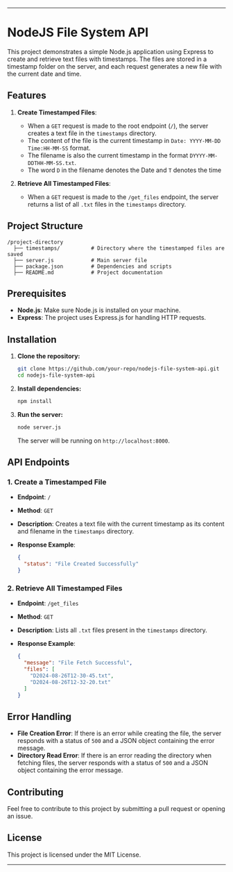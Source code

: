 
---

# NodeJS File System API

This project demonstrates a simple Node.js application using Express to create and retrieve text files with timestamps. The files are stored in a timestamp folder on the server, and each request generates a new file with the current date and time.

## Features

1. **Create Timestamped Files**:  
   - When a `GET` request is made to the root endpoint (`/`), the server creates a text file in the `timestamps` directory.
   - The content of the file is the current timestamp in `Date: YYYY-MM-DD Time:HH-MM-SS` format.
   - The filename is also the current timestamp in the format `DYYYY-MM-DDTHH-MM-SS.txt`.
   - The word `D` in the filename denotes the Date and `T` denotes the time

2. **Retrieve All Timestamped Files**:  
   - When a `GET` request is made to the `/get_files` endpoint, the server returns a list of all `.txt` files in the `timestamps` directory.

## Project Structure

```
/project-directory
  ├── timestamps/          # Directory where the timestamped files are saved
  ├── server.js            # Main server file
  ├── package.json         # Dependencies and scripts
  ├── README.md            # Project documentation
```

## Prerequisites

- **Node.js**: Make sure Node.js is installed on your machine.
- **Express**: The project uses Express.js for handling HTTP requests.

## Installation

1. **Clone the repository:**

   ```bash
   git clone https://github.com/your-repo/nodejs-file-system-api.git
   cd nodejs-file-system-api
   ```

2. **Install dependencies:**

   ```bash
   npm install
   ```

3. **Run the server:**

   ```bash
   node server.js
   ```

   The server will be running on `http://localhost:8000`.

## API Endpoints

### 1. Create a Timestamped File

- **Endpoint**: `/`
- **Method**: `GET`
- **Description**: Creates a text file with the current timestamp as its content and filename in the `timestamps` directory.

- **Response Example**:
  ```json
  {
    "status": "File Created Successfully"
  }
  ```

### 2. Retrieve All Timestamped Files

- **Endpoint**: `/get_files`
- **Method**: `GET`
- **Description**: Lists all `.txt` files present in the `timestamps` directory.

- **Response Example**:
  ```json
  {
    "message": "File Fetch Successful",
    "files": [
      "D2024-08-26T12-30-45.txt",
      "D2024-08-26T12-32-20.txt"
    ]
  }
  ```

## Error Handling

- **File Creation Error**: If there is an error while creating the file, the server responds with a status of `500` and a JSON object containing the error message.
- **Directory Read Error**: If there is an error reading the directory when fetching files, the server responds with a status of `500` and a JSON object containing the error message.

## Contributing

Feel free to contribute to this project by submitting a pull request or opening an issue.

## License

This project is licensed under the MIT License.

---

